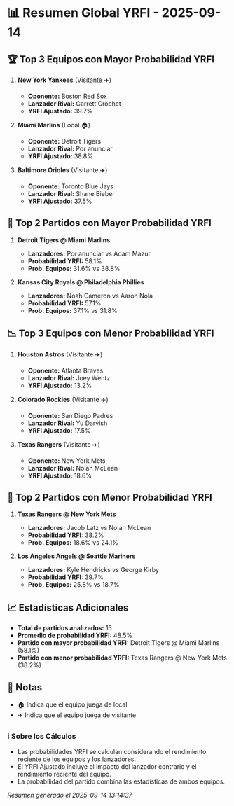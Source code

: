 # 📊 Resumen Global YRFI - 2025-09-14

## 🏆 Top 3 Equipos con Mayor Probabilidad YRFI

1. **New York Yankees** (Visitante ✈️)
   - **Oponente:** Boston Red Sox
   - **Lanzador Rival:** Garrett Crochet
   - **YRFI Ajustado:** 39.7%

2. **Miami Marlins** (Local 🏠)
   - **Oponente:** Detroit Tigers
   - **Lanzador Rival:** Por anunciar
   - **YRFI Ajustado:** 38.8%

3. **Baltimore Orioles** (Visitante ✈️)
   - **Oponente:** Toronto Blue Jays
   - **Lanzador Rival:** Shane Bieber
   - **YRFI Ajustado:** 37.5%

## 🎯 Top 2 Partidos con Mayor Probabilidad YRFI

1. **Detroit Tigers @ Miami Marlins**
   - **Lanzadores:** Por anunciar vs Adam Mazur
   - **Probabilidad YRFI:** 58.1%
   - **Prob. Equipos:** 31.6% vs 38.8%

2. **Kansas City Royals @ Philadelphia Phillies**
   - **Lanzadores:** Noah Cameron vs Aaron Nola
   - **Probabilidad YRFI:** 57.1%
   - **Prob. Equipos:** 37.1% vs 31.8%

## 📉 Top 3 Equipos con Menor Probabilidad YRFI

1. **Houston Astros** (Visitante ✈️)
   - **Oponente:** Atlanta Braves
   - **Lanzador Rival:** Joey Wentz
   - **YRFI Ajustado:** 13.2%

2. **Colorado Rockies** (Visitante ✈️)
   - **Oponente:** San Diego Padres
   - **Lanzador Rival:** Yu Darvish
   - **YRFI Ajustado:** 17.5%

3. **Texas Rangers** (Visitante ✈️)
   - **Oponente:** New York Mets
   - **Lanzador Rival:** Nolan McLean
   - **YRFI Ajustado:** 18.6%

## 🛑 Top 2 Partidos con Menor Probabilidad YRFI

1. **Texas Rangers @ New York Mets**
   - **Lanzadores:** Jacob Latz vs Nolan McLean
   - **Probabilidad YRFI:** 38.2%
   - **Prob. Equipos:** 18.6% vs 24.1%

2. **Los Angeles Angels @ Seattle Mariners**
   - **Lanzadores:** Kyle Hendricks vs George Kirby
   - **Probabilidad YRFI:** 39.7%
   - **Prob. Equipos:** 25.8% vs 18.7%

## 📈 Estadísticas Adicionales

- **Total de partidos analizados:** 15
- **Promedio de probabilidad YRFI:** 48.5%
- **Partido con mayor probabilidad YRFI:** Detroit Tigers @ Miami Marlins (58.1%)
- **Partido con menor probabilidad YRFI:** Texas Rangers @ New York Mets (38.2%)

## 📝 Notas

- 🏠 Indica que el equipo juega de local
- ✈️ Indica que el equipo juega de visitante

### ℹ️ Sobre los Cálculos
- Las probabilidades YRFI se calculan considerando el rendimiento reciente de los equipos y los lanzadores.
- El YRFI Ajustado incluye el impacto del lanzador contrario y el rendimiento reciente del equipo.
- La probabilidad del partido combina las estadísticas de ambos equipos.

*Resumen generado el 2025-09-14 13:14:37*